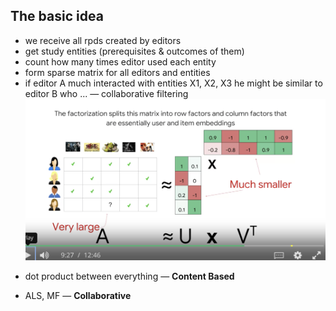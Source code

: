 ## The basic idea

- we receive all rpds created by editors
- get study entities (prerequisites & outcomes of them)
- count how many times editor used each entity
- form sparse matrix for all editors and entities
- if editor A much interacted with entities X1, X2, X3 he might be similar to editor B who ... — collaborative filtering
![the idea](./assets/mf-idea.png)

* dot product between everything — **Content Based**

* ALS, MF — **Collaborative**